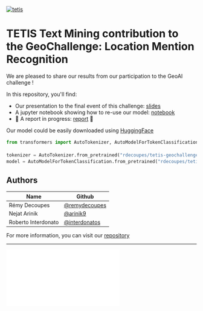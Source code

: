 [![tetis](https://www.umr-tetis.fr/images/logo-header-tetis.png)](https://www.umr-tetis.fr/index.php/)

# TETIS Text Mining contribution to the GeoChallenge: Location Mention Recognition

We are pleased to share our results from our participation to the GeoAI challenge ! 

In this repository, you'll find:

+ Our presentation to the final event of this challenge: [slides](docs/presentation-tetis.pdf)
+ A jupyter notebook showing how to re-use our model: [notebook](src/usage_example.ipynb)
+ :construction: A report in progress: [report](docs/report-tetis.pdf) :construction:

Our model could be easily downloaded using [HuggingFace](https://huggingface.co/rdecoupes/tetis-geochallenge)
```python
from transformers import AutoTokenizer, AutoModelForTokenClassification

tokenizer = AutoTokenizer.from_pretrained("rdecoupes/tetis-geochallenge")
model = AutoModelForTokenClassification.from_pretrained("rdecoupes/tetis-geochallenge")
```

## Authors
| Name | Github            |
|------|-------------------|
| Rémy Decoupes | [@remydecoupes](https://github.com/remydecoupes) |
| Nejat Arinik | [@arinik9](https://github.com/arinik9)      |
| Roberto Interdonato | [@interdonatos](https://github.com/interdonatos) |

For more information, you can visit our [repository](https://github.com/tetis-geochallenge-lmr-2022)

----------
![certificate](./docs/Certificate_Tetis.pdf)

